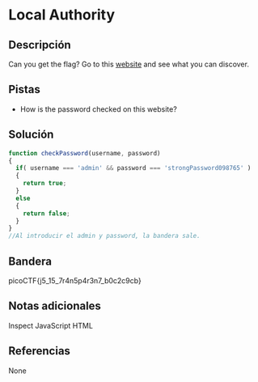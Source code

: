 # Local Authority 

## Descripción
Can you get the flag? Go to this [website](http://saturn.picoctf.net:64710/) and see what you can discover.

## Pistas
- How is the password checked on this website?

## Solución
```javascript
function checkPassword(username, password)
{
  if( username === 'admin' && password === 'strongPassword098765' )
  {
    return true;
  }
  else
  {
    return false;
  }
}
//Al introducir el admin y password, la bandera sale. 
```

## Bandera
picoCTF{j5_15_7r4n5p4r3n7_b0c2c9cb}

## Notas adicionales
Inspect
JavaScript
HTML

## Referencias
None